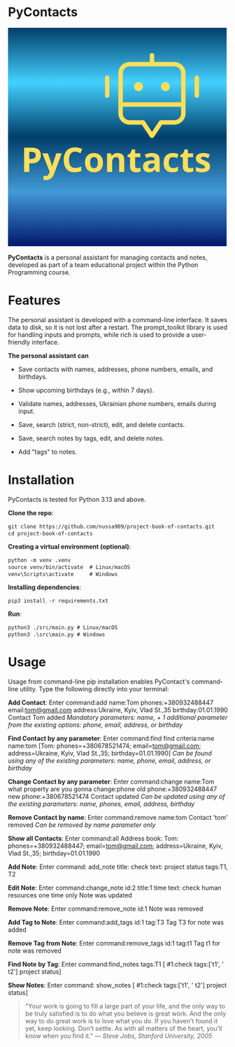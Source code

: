 # PyContacts
![Logo_PyContacts](https://github.com/nussa909/project-book-of-contacts/blob/main/doc/image/Logo_PyContacts.png)

 **PyContacts** is a personal assistant for managing contacts and notes, developed as part of a team educational project within the Python Programming course.

# Features
The personal assistant is developed with a command-line interface. It saves data to disk, so it is not lost after a restart. The prompt_toolkit library is used for handling inputs and prompts, while rich is used to provide a user-friendly interface.

**The personal assistant can**

+ Save contacts with names, addresses, phone numbers, emails, and birthdays.

+ Show upcoming birthdays (e.g., within 7 days).

+ Validate names, addresses, Ukrainian phone numbers, emails during input.

+ Save, search (strict, non-strict), edit, and delete contacts.

+ Save, search notes by tags, edit, and delete notes.

+ Add "tags" to notes.


# Installation

PyContacts is tested for Python 3.13 and above.

 **Clone the repo**:
```
git clone https://github.com/nussa909/project-book-of-contacts.git
cd project-book-of-contacts 
```
**Creating a virtual environment (optional)**:
```
python -m venv .venv
source venv/bin/activate  # Linux/macOS
venv\Scripts\activate     # Windows
```
**Installing dependencies**:
```
pip3 install -r requirements.txt
```
**Run**:
```
python3 ./src/main.py # Linux/macOS
python3 .\src\main.py # Windows
```

# Usage
Usage from command-line
pip installation enables PyContact's command-line utility. Type the following directly into your terminal:

**Add Contact**:
Enter command:add
name:Tom
phones:+380932488447
email:tom@gmail.com
address:Ukraine, Kyiv, Vlad St.,35
birthday:01.01.1990
Contact Tom added
_Mandatory parameters: name, + 1 additional parameter from the existing options: phone, email, address, or birthday_

**Find Contact by any parameter**:
Enter command:find
find criteria:name
name:tom
[Tom: phones=+380678521474; email=tom@gmail.com; address=Ukraine, Kyiv, Vlad St.,35; birthday=01.01.1990]
_Can be found using any of the existing parameters: name, phone, email, address, or birthday_

**Change Contact by any parameter**:
Enter command:change
name:Tom
what property are you gonna change:phone
old phone:+380932488447
new phone:+380678521474
Contact updated
_Can be updated using any of the existing parameters: name, phones, email, address, birthday_

**Remove Contact by name**:
Enter command:remove
name:tom
Contact 'tom' removed
_Can be removed by name parameter only_

**Show all Contacts**:
Enter command:all
Address book:
Tom: phones=+380932488447; email=tom@gmail.com; address=Ukraine, Kyiv, Vlad St.,35; birthday=01.01.1990

**Add Note**:
Enter command: add_note
title: check
text: project status
tags:T1, T2

**Edit Note**:
Enter command:change_note
id:2
title:1 time
text: check human resources one time only
Note was updated

**Remove Note**:
Enter command:remove_note
id:1
Note was removed

**Add Tag to Note**:
Enter command:add_tags
id:1
tag:T3
Tag T3 for note was added

**Remove Tag from Note**:
Enter command:remove_tags
id:1
tag:t1
Tag t1 for note was removed

**Find Note by Tag**:
Enter command:find_notes
tags:T1
[
#1:check
tags:['t1', ' t2']
project status]

**Show Notes**:
Enter command: show_notes
[
#1:check
tags:['t1', ' t2']
project status]


> "Your work is going to fill a large part of your life, and the only way to be truly satisfied is to do what you believe is great work.
> And the only way to do great work is to love what you do.
> If you haven't found it yet, keep looking. Don't settle.
> As with all matters of the heart, you'll know when you find it."
> — _Steve Jobs, Stanford University, 2005_


